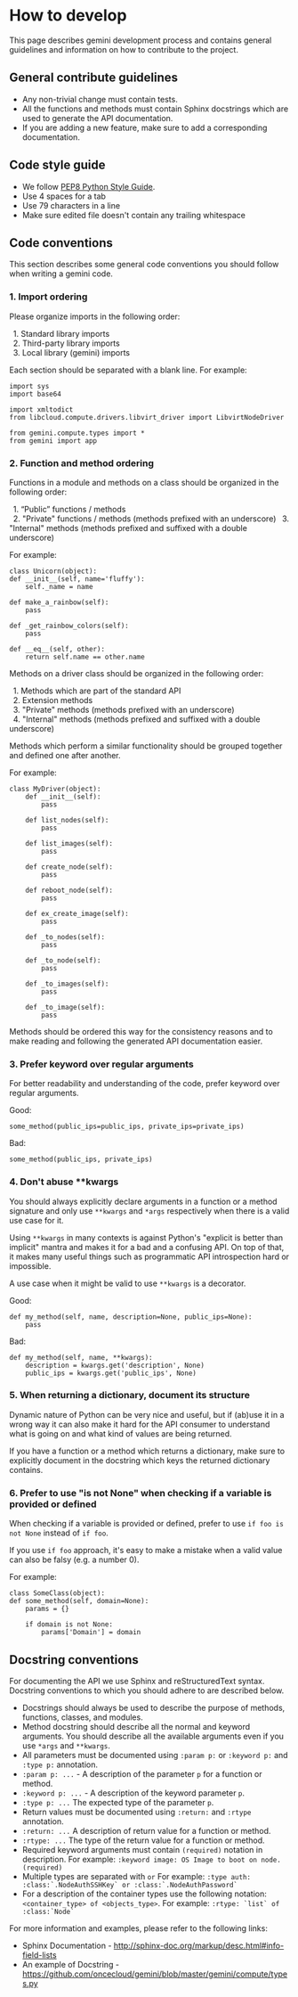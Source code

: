 # How to develop

This page describes gemini development process and contains general guidelines and information on how to contribute to the project.

## General contribute guidelines

- Any non-trivial change must contain tests.
- All the functions and methods must contain Sphinx docstrings which are used to generate the API documentation.
- If you are adding a new feature, make sure to add a corresponding documentation.

## Code style guide

- We follow [PEP8 Python Style Guide](https://www.python.org/dev/peps/pep-0008/).
- Use 4 spaces for a tab
- Use 79 characters in a line
- Make sure edited file doesn't contain any trailing whitespace

## Code conventions

This section describes some general code conventions you should follow when writing a gemini code.

### 1. Import ordering

Please organize imports in the following order:

&ensp;1. Standard library imports  
&ensp;2. Third-party library imports  
&ensp;3. Local library (gemini) imports  

Each section should be separated with a blank line. For example:

    import sys
    import base64

    import xmltodict
    from libcloud.compute.drivers.libvirt_driver import LibvirtNodeDriver

    from gemini.compute.types import *
    from gemini import app

### 2. Function and method ordering

Functions in a module and methods on a class should be organized in the following order:

&ensp;1. “Public” functions / methods  
&ensp;2. "Private" functions / methods (methods prefixed with an underscore)  &ensp;3. "Internal" methods (methods prefixed and suffixed with a double underscore)  

For example:

    class Unicorn(object):
    def __init__(self, name='fluffy'):
        self._name = name

    def make_a_rainbow(self):
        pass

    def _get_rainbow_colors(self):
        pass

    def __eq__(self, other):
        return self.name == other.name

Methods on a driver class should be organized in the following order:

&ensp;1. Methods which are part of the standard API  
&ensp;2. Extension methods  
&ensp;3. "Private" methods (methods prefixed with an underscore)  
&ensp;4. "Internal" methods (methods prefixed and suffixed with a double underscore)

Methods which perform a similar functionality should be grouped together and defined one after another.

For example:

    class MyDriver(object):
        def __init__(self):
            pass

        def list_nodes(self):
            pass

        def list_images(self):
            pass

        def create_node(self):
            pass

        def reboot_node(self):
            pass

        def ex_create_image(self):
            pass

        def _to_nodes(self):
            pass

        def _to_node(self):
            pass

        def _to_images(self):
            pass

        def _to_image(self):
            pass

Methods should be ordered this way for the consistency reasons and to make reading and following the generated API documentation easier.

### 3. Prefer keyword over regular arguments

For better readability and understanding of the code, prefer keyword over regular arguments.

Good:

`some_method(public_ips=public_ips, private_ips=private_ips)`

Bad:

`some_method(public_ips, private_ips)`

### 4. Don't abuse **kwargs

You should always explicitly declare arguments in a function or a method signature and only use `**kwargs` and `*args` respectively when there is a valid use case for it.

Using `**kwargs` in many contexts is against Python's "explicit is better than implicit" mantra and makes it for a bad and a confusing API. On top of that, it makes many useful things such as programmatic API introspection hard or impossible.

A use case when it might be valid to use `**kwargs` is a decorator.

Good:

    def my_method(self, name, description=None, public_ips=None):
        pass

Bad:

    def my_method(self, name, **kwargs):
        description = kwargs.get('description', None)
        public_ips = kwargs.get('public_ips', None)

### 5. When returning a dictionary, document its structure

Dynamic nature of Python can be very nice and useful, but if (ab)use it in a wrong way it can also make it hard for the API consumer to understand what is going on and what kind of values are being returned.

If you have a function or a method which returns a dictionary, make sure to explicitly document in the docstring which keys the returned dictionary contains.

### 6. Prefer to use "is not None" when checking if a variable is provided or defined

When checking if a variable is provided or defined, prefer to use `if foo is not None` instead of `if foo`.

If you use `if foo` approach, it's easy to make a mistake when a valid value can also be falsy (e.g. a number 0).

For example:

    class SomeClass(object):
    def some_method(self, domain=None):
        params = {}

        if domain is not None:
            params['Domain'] = domain

## Docstring conventions

For documenting the API we use Sphinx and reStructuredText syntax. Docstring conventions to which you should adhere to are described below.

- Docstrings should always be used to describe the purpose of methods, functions, classes, and modules.
- Method docstring should describe all the normal and keyword arguments. You should describe all the available arguments even if you use `*args` and `**kwargs`.
- All parameters must be documented using `:param p:` or `:keyword p:` and `:type p:` annotation.
- `:param p: ...` - A description of the parameter `p` for a function or method.
- `:keyword p: ...` - A description of the keyword parameter `p`.
- `:type p: ...` The expected type of the parameter `p`.
- Return values must be documented using `:return:` and `:rtype` annotation.
- `:return: ...` A description of return value for a function or method.
- `:rtype: ...` The type of the return value for a function or method.
- Required keyword arguments must contain `(required)` notation in description. For example: `:keyword image: OS Image to boot on node. (required)`
- Multiple types are separated with `or` For example: ``:type auth: :class:`.NodeAuthSSHKey` or :class:`.NodeAuthPassword` ``
- For a description of the container types use the following notation: `<container_type> of <objects_type>`. For example: ``:rtype: `list` of :class:`Node` ``

For more information and examples, please refer to the following links:

- Sphinx Documentation - <http://sphinx-doc.org/markup/desc.html#info-field-lists>
- An example of Docstring - <https://github.com/oncecloud/gemini/blob/master/gemini/compute/types.py>
